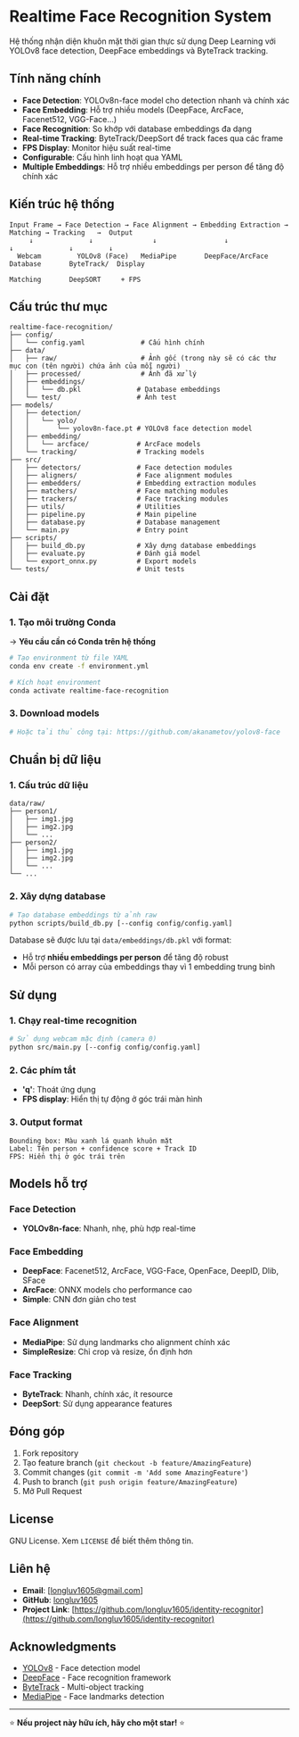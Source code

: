 # Realtime Face Recognition System

Hệ thống nhận diện khuôn mặt thời gian thực sử dụng Deep Learning với YOLOv8 face detection, DeepFace embeddings và ByteTrack tracking.

## Tính năng chính

- **Face Detection**: YOLOv8n-face model cho detection nhanh và chính xác
- **Face Embedding**: Hỗ trợ nhiều models (DeepFace, ArcFace, Facenet512, VGG-Face...)
- **Face Recognition**: So khớp với database embeddings đa dạng
- **Real-time Tracking**: ByteTrack/DeepSort để track faces qua các frame
- **FPS Display**: Monitor hiệu suất real-time
- **Configurable**: Cấu hình linh hoạt qua YAML
- **Multiple Embeddings**: Hỗ trợ nhiều embeddings per person để tăng độ chính xác

## Kiến trúc hệ thống

```plain
Input Frame → Face Detection → Face Alignment → Embedding Extraction → Matching → Tracking   →  Output
     ↓              ↓               ↓                 ↓                  ↓              ↓         ↓
  Webcam         YOLOv8 (Face)   MediaPipe       DeepFace/ArcFace    Database       ByteTrack/  Display
                                                                     Matching       DeepSORT     + FPS
```

## Cấu trúc thư mục

```plain
realtime-face-recognition/
├── config/
│   └── config.yaml              # Cấu hình chính
├── data/
│   ├── raw/                     # Ảnh gốc (trong này sẽ có các thư mục con (tên người) chứa ảnh của mỗi người)
│   ├── processed/               # Ảnh đã xử lý
│   ├── embeddings/
│   │   └── db.pkl              # Database embeddings
│   └── test/                   # Ảnh test
├── models/
│   ├── detection/
│   │   └── yolo/
│   │       └── yolov8n-face.pt # YOLOv8 face detection model
│   ├── embedding/
│   │   └── arcface/            # ArcFace models
│   └── tracking/               # Tracking models
├── src/
│   ├── detectors/              # Face detection modules
│   ├── aligners/               # Face alignment modules
│   ├── embedders/              # Embedding extraction modules
│   ├── matchers/               # Face matching modules
│   ├── trackers/               # Face tracking modules
│   ├── utils/                  # Utilities
│   ├── pipeline.py             # Main pipeline
│   ├── database.py             # Database management
│   └── main.py                 # Entry point
├── scripts/
│   ├── build_db.py             # Xây dựng database embeddings
│   ├── evaluate.py             # Đánh giá model
│   └── export_onnx.py          # Export models
└── tests/                      # Unit tests
```

## Cài đặt

### 1. Tạo môi trường Conda

-> **Yêu cầu cần có Conda trên hệ thống**

```bash
# Tạo environment từ file YAML
conda env create -f environment.yml

# Kích hoạt environment
conda activate realtime-face-recognition
```

### 3. Download models

```bash
# Hoặc tải thủ công tại: https://github.com/akanametov/yolov8-face
```

## Chuẩn bị dữ liệu

### 1. Cấu trúc dữ liệu

```plain
data/raw/
├── person1/
│   ├── img1.jpg
│   ├── img2.jpg
│   └── ...
├── person2/
│   ├── img1.jpg
│   ├── img2.jpg
│   └── ...
└── ...
```

### 2. Xây dựng database

```bash
# Tạo database embeddings từ ảnh raw
python scripts/build_db.py [--config config/config.yaml]
```

Database sẽ được lưu tại `data/embeddings/db.pkl` với format:

- Hỗ trợ **nhiều embeddings per person** để tăng độ robust
- Mỗi person có array của embeddings thay vì 1 embedding trung bình

## Sử dụng

### 1. Chạy real-time recognition

```bash
# Sử dụng webcam mặc định (camera 0)
python src/main.py [--config config/config.yaml]
```

### 2. Các phím tắt

- **'q'**: Thoát ứng dụng
- **FPS display**: Hiển thị tự động ở góc trái màn hình

### 3. Output format

```plain
Bounding box: Màu xanh lá quanh khuôn mặt
Label: Tên person + confidence score + Track ID
FPS: Hiển thị ở góc trái trên
```

## Models hỗ trợ

### Face Detection

- **YOLOv8n-face**: Nhanh, nhẹ, phù hợp real-time

### Face Embedding

- **DeepFace**: Facenet512, ArcFace, VGG-Face, OpenFace, DeepID, Dlib, SFace
- **ArcFace**: ONNX models cho performance cao
- **Simple**: CNN đơn giản cho test

### Face Alignment

- **MediaPipe**: Sử dụng landmarks cho alignment chính xác
- **SimpleResize**: Chỉ crop và resize, ổn định hơn

### Face Tracking

- **ByteTrack**: Nhanh, chính xác, ít resource
- **DeepSort**: Sử dụng appearance features

## Đóng góp

1. Fork repository
2. Tạo feature branch (`git checkout -b feature/AmazingFeature`)
3. Commit changes (`git commit -m 'Add some AmazingFeature'`)
4. Push to branch (`git push origin feature/AmazingFeature`)
5. Mở Pull Request

## License

GNU License. Xem `LICENSE` để biết thêm thông tin.

## Liên hệ

- **Email**: [longluv1605@gmail.com]
- **GitHub**: [longluv1605](https://github.com/longluv1605)
- **Project Link**: [https://github.com/longluv1605/identity-recognitor](https://github.com/longluv1605/identity-recognitor)

## Acknowledgments

- [YOLOv8](https://github.com/ultralytics/ultralytics) - Face detection model
- [DeepFace](https://github.com/serengil/deepface) - Face recognition framework
- [ByteTrack](https://github.com/ifzhang/ByteTrack) - Multi-object tracking
- [MediaPipe](https://mediapipe.dev/) - Face landmarks detection

---

⭐ **Nếu project này hữu ích, hãy cho một star!** ⭐
